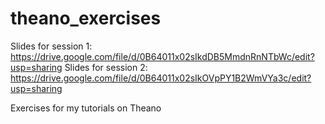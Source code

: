 theano_exercises
================
Slides for session 1: https://drive.google.com/file/d/0B64011x02sIkdDB5MmdnRnNTbWc/edit?usp=sharing
Slides for session 2: https://drive.google.com/file/d/0B64011x02sIkOVpPY1B2WmVYa3c/edit?usp=sharing

Exercises for my tutorials on Theano
